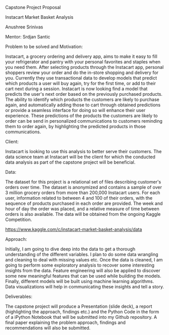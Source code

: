 Capstone Project Proposal
 
Instacart Market Basket Analysis
 
Anushree Srinivas
 
Mentor: Srdjan Santic
 
Problem to be solved and Motivation:
 
Instacart, a grocery ordering and delivery app, aims to make it easy to fill your refrigerator and pantry with your personal favorites and staples when you need them. After selecting products through the Instacart app, personal shoppers review your order and do the in-store shopping and delivery for you. Currently they use transactional data to develop models that predict which products a user will buy again, try for the first time, or add to their cart next during a session. Instacart is now looking find a model that predicts the user's next order based on the previously purchased products. The ability to identify which products the customers are likely to purchase again, and automatically adding those to cart through obtained predictions or provide a seamless interface for doing so will enhance their user experience. These predictions of the products the customers are likely to order can be send in personalized communications to customers reminding them to order again, by highlighting the predicted products in those communications.
 
 
Client:
 
Instacart is looking to use this analysis to better serve their customers. The data science team at Instacart will be the client for which the conducted data analysis as part of the capstone project will be beneficial.
 
Data:
 
The dataset for this project is a relational set of files describing customer's orders over time. The dataset is anonymized and contains a sample of over 3 million grocery orders from more than 200,000 Instacart users. For each user, information related to between 4 and 100 of their orders, with the sequence of products purchased in each order are provided. The week and hour of day the order was placed, and a relative measure of time between orders is also available. The data will be obtained from the ongoing Kaggle Competition.
 
https://www.kaggle.com/c/instacart-market-basket-analysis/data
 
 
Approach:
 
Initially, I am going to dive deep into the data to get a thorough understanding of the different variables. I plan to do some data wrangling and cleaning to deal with missing values etc. Once the data is cleaned, I am going to perform some exploratory analysis to recover some interesting insights from the data. Feature engineering will also be applied to discover some new meaningful features that can be used while building the models. Finally, different models will be built using machine learning algorithms. Data visualizations will help in communicating these insights and tell a story.
 
 
Deliverables:
 
The capstone project will produce a Presentation (slide deck), a report (highlighting the approach, findings etc.) and the Python Code in the form of a iPython Notebook that will be submitted into my Github repository. A final paper explaining the problem approach, findings and recommendations will also be submitted.
 
 
